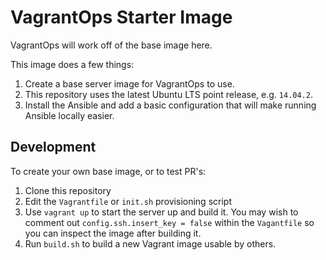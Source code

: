 # VagrantOps Starter Image

VagrantOps will work off of the base image here.

This image does a few things:

1. Create a base server image for VagrantOps to use.
2. This repository uses the latest Ubuntu LTS point release, e.g. `14.04.2`.
2. Install the Ansible and add a basic configuration that will make running Ansible locally easier.


## Development

To create your own base image, or to test PR's:

1. Clone this repository
2. Edit the `Vagrantfile` or `init.sh` provisioning script
3. Use `vagrant up` to start the server up and build it. You may wish to comment out `config.ssh.insert_key = false` within the `Vagantfile` so you can inspect the image after building it.
4. Run `build.sh` to build a new Vagrant image usable by others.
